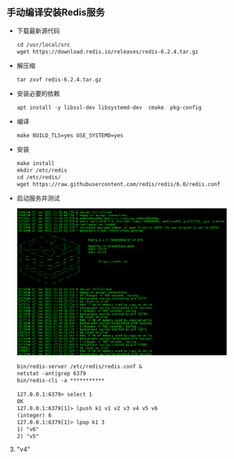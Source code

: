 ## 手动编译安装Redis服务

-   下载最新源代码

    ```shell
    cd /usr/local/src
    wget https://download.redis.io/releases/redis-6.2.4.tar.gz
    ```

    

-   解压缩

    ```shell
    tar zxvf redis-6.2.4.tar.gz
    ```

    

-   安装必要的依赖

    ```shell
    apt install -y libssl-dev libsystemd-dev  cmake  pkg-config
    ```

    

-   编译

    ```shell
    make BUILD_TLS=yes USE_SYSTEMD=yes
    ```

    

-   安装

    ```shell
    make install
    mkdir /etc/redis
    cd /etc/redis/
    wget https://raw.githubusercontent.com/redis/redis/6.0/redis.conf
    ```

    

-   启动服务并测试

    ![](imgs/redis-server.png)
    
    ```shell
    bin/redis-server /etc/redis/redis.conf &
    netstat -ant|grep 6379
    bin/redis-cli -a ***********
    
    127.0.0.1:6379> select 1
    OK
    127.0.0.1:6379[1]> lpush k1 v1 v2 v3 v4 v5 v6
    (integer) 6
    127.0.0.1:6379[1]> lpop k1 3
    1) "v6"
    2) "v5"
3) "v4"
    ```
    
    